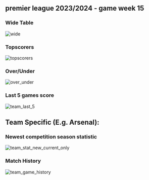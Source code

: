 ## premier league 2023/2024 - game week 15

### Wide Table
![wide](image-0.png) <br>
### Topscorers
![topscorers](image-1.png) <br>
### Over/Under
![over_under](image-2.png) <br>
### Last 5 games score
![team_last_5](image-3.png) <br>
## Team Specific (E.g. Arsenal): 

### Newest competition season statistic
![team_stat_new_current_only](image-4.png) <br>
### Match History
![team_game_history](image-5.png) <br>